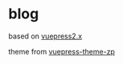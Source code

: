 # blog

based on [vuepress2.x](https://v2.vuepress.vuejs.org/zh/)

theme from [vuepress-theme-zp](https://github.com/zhaopan-pan/vuepress-theme-zp)
